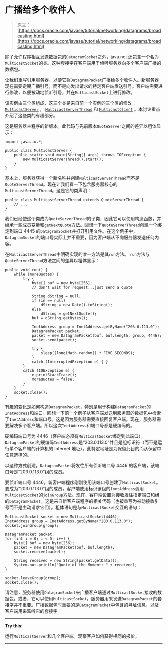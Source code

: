 # 广播给多个收件人

> 原文： [https://docs.oracle.com/javase/tutorial/networking/datagrams/broadcasting.html](https://docs.oracle.com/javase/tutorial/networking/datagrams/broadcasting.html)

除了允许程序相互发送数据包的`DatagramSocket`之外，java.net 还包含一个名为`MulticastSocket`的类。这种套接字在客户端用于侦听服务器向多个客户端广播的数据包。

让我们重写引用服务器，以便它将`DatagramPacket`广播给多个收件人。新服务器现在需要定期广播引号，而不是向发出请求的特定客户端发送引号。客户端需要进行修改，以便被动地侦听引号，并在`MulticastSocket`上进行修改。

该实例由三个类组成，这三个类是来自前一个实例的三个类的修改： [`MulticastServer`](examples/MulticastServer.java) ， [`MulticastServerThread`](examples/MulticastServerThread.java) 和 [`MulticastClient`](examples/MulticastClient.java) 。本讨论重点介绍了这些类的有趣部分。

这是服务器主程序的新版本。此代码与先前版本`QuoteServer`之间的差异以粗体显示：

```
import java.io.*;

public class MulticastServer {
    public static void main(String[] args) throws IOException {
        new MulticastServerThread().start();
    }
}

```

基本上，服务器获得一个新名称并创建`MulticastServerThread`而不是`QuoteServerThread`。现在让我们看一下包含服务器核心的`MulticastServerThread`。这是它的类声明：

```
public class MulticastServerThread extends QuoteServerThread {
    // ...
}

```

我们已经使这个类成为`QuoteServerThread`的子类，因此它可以使用构造函数，并继承一些成员变量和`getNextQuote`方法。回想一下`QuoteServerThread`创建一个绑定到端口 4445 的`DatagramSocket`并打开引用文件。在这个例子中，`DatagramSocket`的端口号实际上并不重要，因为客户端从不向服务器发送任何内容。

在`MulticastServerThread`中明确实现的唯一方法是其`run`方法。 `run`方法与`QuoteServerThread`方法之间的差异以粗体显示：

```
public void run() {
    while (moreQuotes) {
        try {
            byte[] buf = new byte[256];
            // don't wait for request...just send a quote

            String dString = null;
            if (in == null)
                dString = new Date().toString();
            else
                dString = getNextQuote();
            buf = dString.getBytes();

            InetAddress group = InetAddress.getByName("203.0.113.0");
            DatagramPacket packet;
            packet = new DatagramPacket(buf, buf.length, group, 4446);
            socket.send(packet);

            try {
                sleep((long)Math.random() * FIVE_SECONDS);
            } 
            catch (InterruptedException e) { }
        }
        catch (IOException e) {
            e.printStackTrace();
            moreQuotes = false;
        }
    }
    socket.close();
}

```

有趣的变化是如何构造`DatagramPacket`，特别是用于构建`DatagramPacket`的`InetAddress`和端口。回想一下前一个例子从客户端发送到服务器的数据包中检索了`InetAddress`和端口号。这是因为服务器需要直接回复客户端。现在，服务器需要解决多个客户端。所以这次`InetAddress`和端口号都是硬编码的。

硬编码端口号为 4446（客户端必须有`MulticastSocket`绑定到此端口）。 `DatagramPacket`的硬编码`InetAddress`是“203.0.113.0”并且是组标识符（而不是运行单个客户端的计算机的 Internet 地址）。此特定地址是为保留此目的而从保留中任意选择的。

以这种方式创建，`DatagramPacket`将发往所有侦听端口号 4446 的客户端，该端口号是“203.0.113.0”组的成员。

要侦听端口号 4446，新客户端程序刚刚使用该端口号创建了`MulticastSocket`。要成为“203.0.113.0”组的成员，客户端使用标识该组的`InetAddress`调用`MulticastSocket`的`joinGroup`方法。现在，客户端设置为接收发往指定端口和组的`DatagramPacket`。这是来自新客户端程序的相关代码（也被重写为被动接收引号而不是主动请求它们）。粗体语句是与`MulticastSocket`交互的语句：

```
MulticastSocket socket = new MulticastSocket(4446);
InetAddress group = InetAddress.getByName("203.0.113.0");
socket.joinGroup(group);

DatagramPacket packet;
for (int i = 0; i < 5; i++) {
    byte[] buf = new byte[256];
    packet = new DatagramPacket(buf, buf.length);
    socket.receive(packet);

    String received = new String(packet.getData());
    System.out.println("Quote of the Moment: " + received);
}

socket.leaveGroup(group);
socket.close();

```

请注意，服务器使用`DatagramSocket`来广播客户端通过`MulticastSocket`接收的数据包。或者，它可以使用`MulticastSocket`。服务器用来发送`DatagramPacket`的套接字并不重要。广播数据包时重要的是`DatagramPacket`中包含的寻址信息，以及客户端用来监听它的套接字

* * *

**Try this:** 

运行`MulticastServer`和几个客户端。观察客户如何获得相同的报价。

* * *